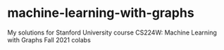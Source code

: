 # machine-learning-with-graphs
My solutions for Stanford University course CS224W: Machine Learning with Graphs Fall 2021 colabs
